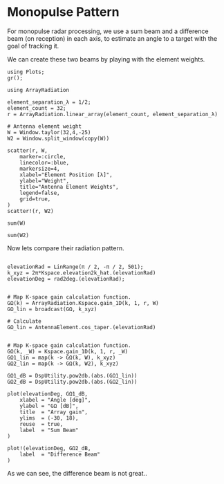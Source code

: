 # Monopulse Pattern

For monopulse radar processing, we use a sum beam and a difference beam (on reception) in each axis, to estimate an angle to a target with the goal of tracking it.

We can create these two beams by playing with the element weights.

``` @example WindowWeights
using Plots;
gr();

using ArrayRadiation

element_separation_λ = 1/2;
element_count = 32;
r = ArrayRadiation.linear_array(element_count, element_separation_λ)

# Antenna element weight
W = Window.taylor(32,4,-25)
W2 = Window.split_window(copy(W))

scatter(r, W, 
    marker=:circle, 
    linecolor=:blue, 
    markersize=4, 
    xlabel="Element Position [λ]", 
    ylabel="Weight", 
    title="Antenna Element Weights", 
    legend=false, 
    grid=true,
)
scatter!(r, W2)
```

``` @example WindowWeights
sum(W)
```

``` @example WindowWeights
sum(W2)
```

Now lets compare their radiation pattern.

``` @example WindowWeights

elevationRad = LinRange(π / 2, -π / 2, 501);
k_xyz = 2π*Kspace.elevation2k_hat.(elevationRad)
elevationDeg = rad2deg.(elevationRad);


# Map K-space gain calculation function.
GΩ(k) = ArrayRadiation.Kspace.gain_1D(k, 1, r, W)
GΩ_lin = broadcast(GΩ, k_xyz)

# Calculate
GΩ_lin = AntennaElement.cos_taper.(elevationRad)


# Map K-space gain calculation function.
GΩ(k, _W) = Kspace.gain_1D(k, 1, r, _W)
GΩ1_lin = map(k -> GΩ(k, W), k_xyz)
GΩ2_lin = map(k -> GΩ(k, W2), k_xyz)

GΩ1_dB = DspUtility.pow2db.(abs.(GΩ1_lin))
GΩ2_dB = DspUtility.pow2db.(abs.(GΩ2_lin))

plot(elevationDeg, GΩ1_dB,
    xlabel = "Angle [deg]",
    ylabel = "GΩ [dB]",
    title  = "Array gain",
    ylims  = (-30, 18),
    reuse  = true,
    label  = "Sum Beam"
)

plot!(elevationDeg, GΩ2_dB, 
    label  = "Difference Beam"
)

```

As we can see, the difference beam is not great..
